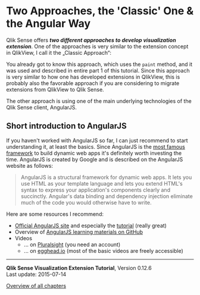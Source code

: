 # Two Approaches, the &#x27;Classic&#x27; One &amp; the Angular Way



Qlik Sense offers ***two different approaches to develop visualization extension***. One of the approaches is very similar to the extension concept in QlikView, I call it the „Classic Approach“:

You already got to know this approach, which uses the `paint` method, and it was used and described in entire part 1 of this tutorial. Since this approach is very similar to how one has developed extensions in QlikView, this is probably also the favorable approach if you are considering to migrate extensions from QlikView to Qlik Sense.

The other approach is using one of the main underlying technologies of the Qlik Sense client, AngularJS.

## Short introduction to AngularJS
If you haven't worked with AngularJS so far, I can just recommend to start understanding it, at least the basics. Since AngularJS is the [most famous framework](http://www.google.com/trends/explore#cat=0-5&q=angular%2C%20ember%2C%20knockout%2C%20react&date=1%2F2011%2055m&cmpt=q&tz=Etc%2FGMT-2) to build dynamic web apps it's definitely worth investing the time.
AngularJS is created by Google and is described on the AngularJS website as follows:

> AngularJS is a structural framework for dynamic web apps. It lets you use HTML as your template language and lets you extend HTML's syntax to express your application's components clearly and succinctly. Angular's data binding and dependency injection eliminate much of the code you would otherwise have to write.

Here are some resources I recommend:

* [Official AngularJS site](https://angularjs.org/) and especially the [tutorial](https://docs.angularjs.org/tutorial) (really great)
* Overview of [AngularJS learning materials on GitHub](https://github.com/jmcunningham/AngularJS-Learning)
* Videos
	* ... on [Pluralsight](http://www.pluralsight.com/) (you need an account)
	* ... on [egghead.io](https://egghead.io/) (most of the basic videos are freely accessible)



---
**Qlik Sense Visualization Extension Tutorial**, Version 0.12.6<br/>
Last update: 2015-07-14<br/>

[Overview of all chapters](https://github.com/stefanwalther/qliksense-extension-tutorial/blob/master/tutorial/readme.md)